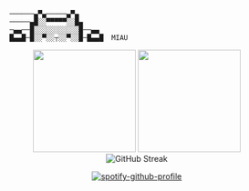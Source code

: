 
```
    ──────▄▀▄─────▄▀▄
    ─────▄█░░▀▀▀▀▀░░█▄
    ─▄▄──█░░░░░░░░░░░█──▄▄
    █▄▄█─█░░▀░░┬░░▀░░█─█▄▄█  MIAU
```
<div align="center">
  <img src="https://github-readme-stats.vercel.app/api?username=Noov-hub&show_icons=true&theme=tokyonight&hide_border=true&bg_color=0D1117&title_color=5BCDEC&icon_color=5BCDEC" height="180em" />
  <img src="https://github-readme-stats.vercel.app/api/top-langs/?username=Noov-hub&langs_count=8&layout=compact&theme=tokyonight&hide_border=true&bg_color=0D1117&title_color=5BCDEC&icon_color=5BCDEC" height="180em" />
</div>

<div align="center">
  <img src="https://github-readme-streak-stats.herokuapp.com/?user=Noov-hub&theme=tokyonight&hide_border=true&stroke=0000&background=0D1117&ring=5BCDEC&fire=5BCDEC&currStreakNum=FFFFFF&currStreakLabel=5BCDEC&sideNums=FFFFFF&sideLabels=FFFFFF" alt="GitHub Streak" />
</div>

<div align="center">

[![spotify-github-profile](https://spotify-github-profile.kittinanx.com/api/view?uid=31rkaw4dkczhcs2qjevctkfky76y&cover_image=true&theme=novatorem&show_offline=false&background_color=212121&interchange=false&bar_color=0ee1d3&bar_color_cover=false)](https://github.com/kittinan/spotify-github-profile)

</div>
<!--
**Noov-hub/Noov-hub** is a ✨ _special_ ✨ repository because its `README.md` (this file) appears on your GitHub profile.

\

- 🔭 I’m currently working on ...
- 🌱 I’m currently learning ...
- 👯 I’m looking to collaborate on ...
- 🤔 I’m looking for help with ...
- 💬 Ask me about ...
-->
